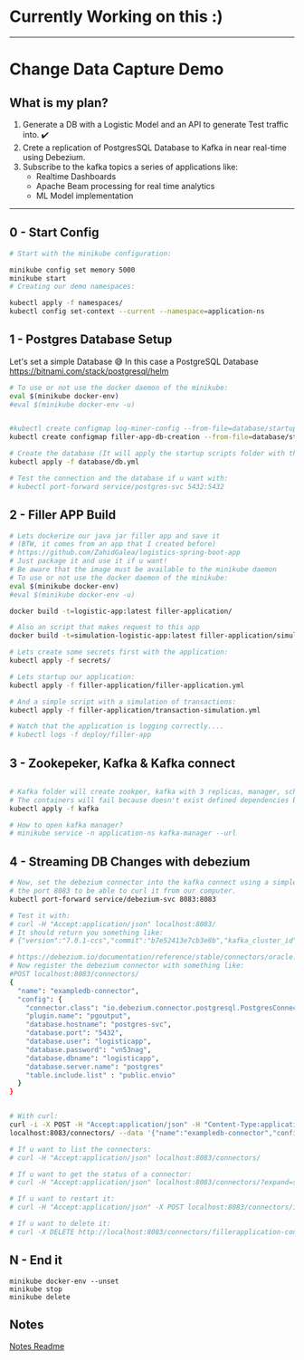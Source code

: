 # Currently Working on this :)

---

# Change Data Capture Demo

## What is my plan?

1) Generate a DB with a Logistic Model and an API to generate Test traffic into. :heavy_check_mark:
2) Crete a replication of PostgresSQL Database to Kafka in near real-time using Debezium.
3) Subscribe to the kafka topics a series of applications like:
    * Realtime Dashboards
    * Apache Beam processing for real time analytics
    * ML Model implementation

---

## 0 - Start Config

```bash
# Start with the minikube configuration:

minikube config set memory 5000
minikube start
# Creating our demo namespaces:

kubectl apply -f namespaces/
kubectl config set-context --current --namespace=application-ns
```

## 1 - Postgres Database Setup

Let's set a simple Database :sweat_smile: In this case a PostgreSQL Database
https://bitnami.com/stack/postgresql/helm

```bash
# To use or not use the docker daemon of the minikube:
eval $(minikube docker-env)
#eval $(minikube docker-env -u)


#kubectl create configmap log-miner-config --from-file=database/startup-scripts/setup-logminer.sh -n application-ns
kubectl create configmap filler-app-db-creation --from-file=database/startup-scripts/db.creation.sh -n application-ns

# Create the database (It will apply the startup scripts folder with the above configmaps)
kubectl apply -f database/db.yml

# Test the connection and the database if u want with:
# kubectl port-forward service/postgres-svc 5432:5432

```

## 2 - Filler APP Build

```bash
# Lets dockerize our java jar filler app and save it
# (BTW, it comes from an app that I created before)
# https://github.com/ZahidGalea/logistics-spring-boot-app
# Just package it and use it if u want! 
# Be aware that the image must be available to the minikube daemon
# To use or not use the docker daemon of the minikube:
eval $(minikube docker-env)
#eval $(minikube docker-env -u)

docker build -t=logistic-app:latest filler-application/

# Also an script that makes request to this app
docker build -t=simulation-logistic-app:latest filler-application/simulation_app/

# Lets create some secrets first with the application:
kubectl apply -f secrets/

# Lets startup our application:
kubectl apply -f filler-application/filler-application.yml

# And a simple script with a simulation of transactions:
kubectl apply -f filler-application/transaction-simulation.yml

# Watch that the application is logging correctly....
# kubectl logs -f deploy/filler-app


```

## 3 - Zookepeker, Kafka & Kafka connect

```bash

# Kafka folder will create zookper, kafka with 3 replicas, manager, schema registry and kafka connect
# The containers will fail because doesn't exist defined dependencies between them, just wait some minutes.
kubectl apply -f kafka

# How to open kafka manager?
# minikube service -n application-ns kafka-manager --url

```

## 4 - Streaming DB Changes with debezium

```bash
# Now, set the debezium connector into the kafka connect using a simple curl. but first we will need to expose
# the port 8083 to be able to curl it from our computer.
kubectl port-forward service/debezium-svc 8083:8083
```
```bash
# Test it with:
# curl -H "Accept:application/json" localhost:8083/
# It should return you something like:
# {"version":"7.0.1-ccs","commit":"b7e52413e7cb3e8b","kafka_cluster_id":"287OqZkVRgi3TI80fjxJCg"}

# https://debezium.io/documentation/reference/stable/connectors/oracle.html#required-debezium-oracle-connector-configuration-properties
# Now register the debezium connector with something like:
#POST localhost:8083/connectors/
{
  "name": "exampledb-connector",
  "config": {
    "connector.class": "io.debezium.connector.postgresql.PostgresConnector",
    "plugin.name": "pgoutput",
    "database.hostname": "postgres-svc",
    "database.port": "5432",
    "database.user": "logisticapp",
    "database.password": "vn53nag",
    "database.dbname": "logisticapp",
    "database.server.name": "postgres"
    "table.include.list" : "public.envio"
  }
}

```

```bash

# With curl:
curl -i -X POST -H "Accept:application/json" -H "Content-Type:application/json" \
localhost:8083/connectors/ --data '{"name":"exampledb-connector","config":{"connector.class":"io.debezium.connector.postgresql.PostgresConnector","plugin.name":"pgoutput","database.hostname":"postgres-svc","database.port":"5432","database.user":"logisticapp","database.password":"vn53nag","database.dbname":"logisticapp","database.server.name":"postgres","table.include.list":"public.envio"}}'

```

```bash
# If u want to list the connectors:
# curl -H "Accept:application/json" localhost:8083/connectors/

# If u want to get the status of a connector:
# curl -H "Accept:application/json" localhost:8083/connectors/?expand=status

# If u want to restart it:
# curl -H "Accept:application/json" -X POST localhost:8083/connectors/inventory-connector/restart

# If u want to delete it:
# curl -X DELETE http://localhost:8083/connectors/fillerapplication-connector

```


## N - End it

```
minikube docker-env --unset
minikube stop
minikube delete
```

## Notes

[Notes Readme](NOTES.md)
